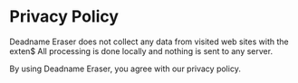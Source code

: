 # Privacy Policy

Deadname Eraser does not collect any data from visited web sites with the exten$
All processing is done locally and nothing is sent to any server.

By using Deadname Eraser, you agree with our privacy policy.
